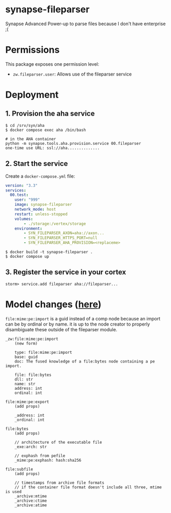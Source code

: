 # synapse-fileparser
Synapse Advanced Power-up to parse files because I don't have enterprise ;(

# Permissions

This package exposes one permission level:

* `zw.fileparser.user`: Allows use of the fileparser service

# Deployment

## 1. Provision the aha service

```
$ cd /srv/syn/aha
$ docker compose exec aha /bin/bash

# in the AHA container
python -m synapse.tools.aha.provision.service 00.fileparser
one-time use URL: ssl://aha..............
```

## 2. Start the service

Create a `docker-compose.yml` file:

```yaml
version: "3.3"
services:
  00.test:
    user: "999"
    image: synapse-fileparser
    network_mode: host
    restart: unless-stopped
    volumes:
        - ./storage:/vertex/storage
    environment:
        - SYN_FILEPARSER_AXON=aha://axon...
        - SYN_FILEPARSER_HTTPS_PORT=null
        - SYN_FILEPARSER_AHA_PROVISION=<replaceme>
```

```
$ docker build -t synapse-fileparser .
$ docker compose up
```

## 3. Register the service in your cortex

```
storm> service.add fileparser aha://fileparser...
```

# Model changes ([here](https://github.com/captainGeech42/synapse-fileparser/blob/main/fileparser/consts.py#L18))

`file:mime:pe:import` is a guid instead of a comp node because an import can be by ordinal or by name. it is up to the node creator to properly disambiguate these outside of the fileparser module.

```
_zw:file:mime:pe:import
    (new form)

    type: file:mime:pe:import
    base: guid
    doc: The fused knowledge of a file:bytes node containing a pe import.
    
    file: file:bytes
    dll: str
    name: str
    address: int
    ordinal: int
```
```  
file:mime:pe:export
    (add props)

    _address: int
    _ordinal: int
```
```  
file:bytes
    (add props)

    // architecture of the executable file
    _exe:arch: str

    // exphash from pefile
    _mime:pe:exphash: hash:sha256
```
```
file:subfile
    (add props)

    // timestamps from archive file formats
    // if the container file format doesn't include all three, mtime is used
    _archive:mtime
    _archive:ctime
    _archive:atime
```